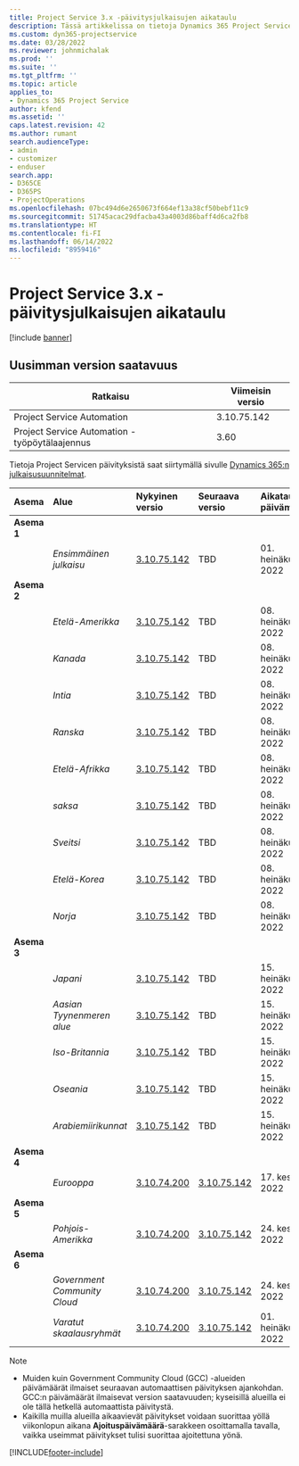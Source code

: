 ```yaml
---
title: Project Service 3.x -päivitysjulkaisujen aikataulu
description: Tässä artikkelissa on tietoja Dynamics 365 Project Service Automationin saatavilla olevista ja tulevista versioista.
ms.custom: dyn365-projectservice
ms.date: 03/28/2022
ms.reviewer: johnmichalak
ms.prod: ''
ms.suite: ''
ms.tgt_pltfrm: ''
ms.topic: article
applies_to:
- Dynamics 365 Project Service
author: kfend
ms.assetid: ''
caps.latest.revision: 42
ms.author: rumant
search.audienceType:
- admin
- customizer
- enduser
search.app:
- D365CE
- D365PS
- ProjectOperations
ms.openlocfilehash: 07bc494d6e2650673f664ef13a38cf50bebf11c9
ms.sourcegitcommit: 51745acac29dfacba43a4003d86baff4d6ca2fb8
ms.translationtype: HT
ms.contentlocale: fi-FI
ms.lasthandoff: 06/14/2022
ms.locfileid: "8959416"
---
```

# <a name="update-release-schedule-for-project-service-3x"></a>Project Service 3.x -päivitysjulkaisujen aikataulu

[!include [banner](../includes/psa-now-project-operations.md)]

## <a name="latest-version-availability"></a>Uusimman version saatavuus

| Ratkaisu  | Viimeisin versio |
|-------|----|
| Project Service Automation    | 3.10.75.142 |
| Project Service Automation -työpöytälaajennus                | 3.60          |

Tietoja Project Servicen päivityksistä saat siirtymällä sivulle [Dynamics 365:n julkaisusuunnitelmat](/dynamics365/release-plans/). 

| Asema  | Alue | Nykyinen versio | Seuraava versio |  Aikataulutettu päivämäärä
| :---   | :---   | :---   | :---   |:---   |         
|<strong>Asema 1</strong> | |  |  | |
| | <i>Ensimmäinen julkaisu</i> | [3.10.75.142](whats-new-ur-44.md) | TBD | 01. heinäkuuta 2022
|<strong>Asema 2</strong> | |  |  | |
| | <i>Etelä-Amerikka</i> | [3.10.75.142](whats-new-ur-44.md) | TBD | 08. heinäkuuta 2022
| | <i>Kanada</i> | [3.10.75.142](whats-new-ur-44.md) | TBD | 08. heinäkuuta 2022
| | <i>Intia</i> | [3.10.75.142](whats-new-ur-44.md) | TBD | 08. heinäkuuta 2022
| | <i>Ranska</i> | [3.10.75.142](whats-new-ur-44.md) | TBD | 08. heinäkuuta 2022
| | <i>Etelä-Afrikka</i> | [3.10.75.142](whats-new-ur-44.md) | TBD | 08. heinäkuuta 2022
| | <i>saksa</i> | [3.10.75.142](whats-new-ur-44.md) | TBD | 08. heinäkuuta 2022
| | <i>Sveitsi</i> | [3.10.75.142](whats-new-ur-44.md) | TBD | 08. heinäkuuta 2022
| | <i>Etelä-Korea</i> | [3.10.75.142](whats-new-ur-44.md) | TBD | 08. heinäkuuta 2022
| | <i>Norja</i> | [3.10.75.142](whats-new-ur-44.md) | TBD | 08. heinäkuuta 2022
|<strong>Asema 3</strong> | |  |  | |
| | <i>Japani</i> | [3.10.75.142](whats-new-ur-44.md) | TBD | 15. heinäkuuta 2022
| | <i>Aasian Tyynenmeren alue</i> | [3.10.75.142](whats-new-ur-44.md) | TBD | 15. heinäkuuta 2022
| | <i>Iso-Britannia</i> | [3.10.75.142](whats-new-ur-44.md) | TBD | 15. heinäkuuta 2022
| | <i>Oseania</i> | [3.10.75.142](whats-new-ur-44.md) | TBD | 15. heinäkuuta 2022
| | <i>Arabiemiirikunnat</i> | [3.10.75.142](whats-new-ur-44.md) | TBD | 15. heinäkuuta 2022
|<strong>Asema 4</strong> | |  |  | |
| | <i>Eurooppa</i> | [3.10.74.200](whats-new-ur43.md) | [3.10.75.142](whats-new-ur-44.md) | 17. kesäkuuta 2022
|<strong>Asema 5</strong> | |  |  | |
| | <i>Pohjois-Amerikka</i> | [3.10.74.200](whats-new-ur43.md) | [3.10.75.142](whats-new-ur-44.md) | 24. kesäkuuta 2022
|<strong>Asema 6</strong> | |  |  | |
| | <i>Government Community Cloud</i> | [3.10.74.200](whats-new-ur43.md) | [3.10.75.142](whats-new-ur-44.md) | 24. kesäkuuta 2022
| | <i>Varatut skaalausryhmät</i> | [3.10.74.200](whats-new-ur43.md) | [3.10.75.142](whats-new-ur-44.md) | 01. heinäkuuta 2022




>[!Note]
> - Muiden kuin Government Community Cloud (GCC) -alueiden päivämäärät ilmaiset seuraavan automaattisen päivityksen ajankohdan. GCC:n päivämäärät ilmaisevat version saatavuuden; kyseisillä alueilla ei ole tällä hetkellä automaattista päivitystä.
> - Kaikilla muilla alueilla aikaavievät päivitykset voidaan suorittaa yöllä viikonlopun aikana **Ajoituspäivämäärä**-sarakkeen osoittamalla tavalla, vaikka useimmat päivitykset tulisi suorittaa ajoitettuna yönä.


[!INCLUDE[footer-include](../includes/footer-banner.md)]
